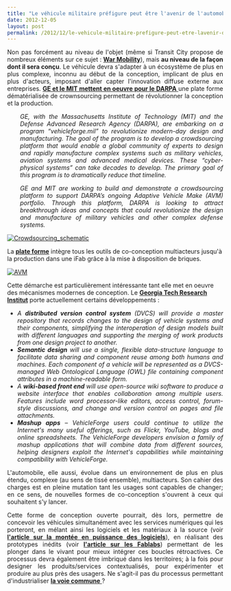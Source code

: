 ```yaml
---
title: "Le véhicule militaire préfigure peut être l'avenir de l'automobile"
date: 2012-12-05
layout: post
permalink: /2012/12/le-vehicule-militaire-prefigure-peut-etre-lavenir-de-lautomobile.html
---
```


<p style="text-align: justify">Non pas forcément au niveau de l'objet (même si Transit City propose de nombreux éléments sur ce sujet : <strong><a href="http://transit-city.blogspot.fr/2012/10/next-mule-smlxl.html" target="_blank">War Mobility</a></strong>), mais <strong>au niveau de la façon dont il sera conçu</strong>. Le véhicule devra s'adapter à un écosystème de plus en plus complexe, inconnu au début de la conception, implicant de plus en plus d'acteurs, imposant d'aller capter l'innovation diffuse externe aux entreprises. <a href="http://www.businesswire.com/news/home/20120405006106/en" target="_blank"><strong>GE et le MIT mettent en oeuvre pour le DARPA</strong> </a>une plate forme dématérialisée de crownsourcing permettant de révolutionner la conception et la production.</p> <p style="text-align: justify;padding-left: 30px"><em>GE, with the Massachusetts Institute of Technology (MIT) and the Defense Advanced Research Agency (DARPA), are embarking on a program “vehicleforge.mil” to revolutionize modern-day design and manufacturing. The goal of the program is to develop a crowdsourcing platform that would enable a global community of experts to design and rapidly manufacture complex systems such as military vehicles, aviation systems and advanced medical devices. These “cyber-physical systems” can take decades to develop. The primary goal of this program is to dramatically reduce that timeline. </em></p> <p style="text-align: justify;padding-left: 30px"><em>GE and MIT are working to build and demonstrate a crowdsourcing platform to support DARPA’s ongoing Adaptive Vehicle Make (AVM) portfolio. Through this platform, DARPA is looking to attract breakthrough ideas and concepts that could revolutionize the design and manufacture of military vehicles and other complex defense systems.</em></p> <p style="text-align: justify"> <a class="asset-img-link" href="/wp-content/uploads/sites/6/old/6a0120a66d2ad4970b017ee5ef1a86970d-pi.jpg"><img alt="Crowdsourcing_schematic" class="asset  asset-image at-xid-6a0120a66d2ad4970b017ee5ef1a86970d" src="/wp-content/uploads/sites/6/old/6a0120a66d2ad4970b017ee5ef1a86970d-500wi.jpg" style="margin-right: auto;margin-left: auto" title="Crowdsourcing_schematic" /></a></p> <p style="text-align: justify"> </p>  <!--more-->  La <strong><a href="http://www.darpa.mil/Our_Work/TTO/Programs/Adaptive_Vehicle_Make__(AVM).aspx" target="_blank">plate forme</a></strong> intègre tous les outils de co-conception multiacteurs jusqu'à la production dans une iFab grâce à la mise à disposition de briques. <p style="text-align: justify"> <a class="asset-img-link" href="/wp-content/uploads/sites/6/old/6a0120a66d2ad4970b017ee5ef2426970d-pi.jpg"><img alt="AVM" border="0" class="asset  asset-image at-xid-6a0120a66d2ad4970b017ee5ef2426970d image-full" src="/wp-content/uploads/sites/6/old/6a0120a66d2ad4970b017ee5ef2426970d-800wi.jpg" title="AVM" /></a></p> <p>Cette démarche est particulièrement intéressante tant elle met en oeuvre des mécanismes modernes de conception. Le <strong><a href="http://www.gtri.gatech.edu/casestudy/complex-systems-gtri-online-collaborative-vehicleforge" target="_blank">Georgia Tech Research Institut</a></strong> porte actuellement certains développements :</p> <ul> <li> <div style="text-align: justify"><em>A <strong>distributed version control system</strong> (DVCS) will provide a master repository that records changes to the design of vehicle systems and their components, simplifying the interoperation of design models built with different languages and supporting the merging of work products from one design project to another. </em></div> </li> <li> <div style="text-align: justify"><em><strong>Semantic design</strong> will use a single, flexible data-structure language to facilitate data sharing and component reuse among both humans and machines. Each component of a vehicle will be represented as a DVCS-managed Web Ontological Language (OWL) file containing component attributes in a machine-readable form. </em></div> </li> <li> <div style="text-align: justify"><em>A <strong>wiki-based front end</strong> will use open-source wiki software to produce a website interface that enables collaboration among multiple users. Features include word processor-like editors, access control, forum-style discussions, and change and version control on pages and file attachments. <strong></strong></em></div> </li> <li> <div style="text-align: justify"><em><strong>Mashup apps</strong> – VehicleForge users could continue to utilize the Internet's many useful offerings, such as Flickr, YouTube, blogs and online spreadsheets. The VehicleForge developers envision a family of mashup applications that will combine data from different sources, helping designers exploit the Internet's capabilities while maintaining compatibility with VehicleForge.</em> </div> </li> </ul> <p style="text-align: justify">L'automobile, elle aussi, évolue dans un environnement de plus en plus étendu, complexe (au sens de tissé ensemble), multiacteurs. Son cahier des charges est en pleine mutation tant les usages sont capables de changer; en ce sens, de nouvelles formes de co-conception s'ouvrent à ceux qui souhaitent s'y lancer. </p> <p style="text-align: justify">Cette forme de conception ouverte pourrait, dès lors, permettre de concevoir les véhicules simultanément avec les services numériques qui les porteront, en mélant ainsi les logiciels et les matériaux à la source (voir <strong><a href="/2012/11/le-logiciel-devore-le-monde-quand-les-codes-dominent-les-objets.html" target="_blank">l'article sur la montée en puissance des logiciels</a></strong>), en réalisant des prototypes inédits (voir <strong><a href="/2012/08/le-numerique-change-les-modes-de-production-des-objets-et-potentiellement-nos-relations-a-ces-objets.html" target="_blank">l'article sur les Fablabs</a></strong>) permettant de les plonger dans le vivant pour mieux intégrer ces boucles rétroactives. Ce processus devra également être imbriqué dans les territoires; à la fois pour designer les produits/services contextualisés, pour expérimenter et produire au plus près des usagers. Ne s'agit-il pas du processus permettant d'industrialiser <a href="/2012/10/la-voie-de-lequilibre-industries-citoyens-environnement-et-territoires.html" target="_blank"><strong>la voie commune</strong> </a>?</p> <p> </p>